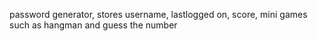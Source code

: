password generator,
stores username, lastlogged on, score,
mini games such as hangman and guess the number
